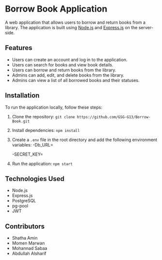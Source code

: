 # Borrow Book Application

A web application that allows users to borrow and return books from a library. The application is built using [Node.js](https://nodejs.org/) and [Express.js](https://expressjs.com/) on the server-side.

## Features

- Users can create an account and log in to the application.
- Users can search for books and view book details.
- Users can borrow and return books from the library.
- Admins can add, edit, and delete books from the library.
- Admins can view a list of all borrowed books and their statuses.

## Installation

To run the application locally, follow these steps:

1. Clone the repository: `git clone https://github.com/GSG-G13/Borrow-Book.git`
2. Install dependencies: `npm install`
3. Create a `.env` file in the root directory and add the following environment variables:
    -Db_URL=<your Postgres connection>
    
    -SECRET_KEY=<your secret key for JWT>

4. Run the application: `npm start`

## Technologies Used

- Node.js
- Express.js
- PostgreSQL
- pg-pool
- JWT

## Contributors

- Shatha Amin
- Momen Marwan
- Mohannad Sabaa
- Abdullah Alsharif
